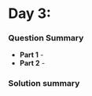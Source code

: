 # Day 3: [](https://adventofcode.com/2022/day/3)

### Question Summary
- **Part 1** - 
- **Part 2** - 

### Solution summary 
